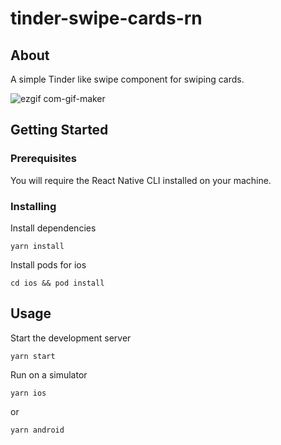 # tinder-swipe-cards-rn

## About <a name = "about"></a>

A simple Tinder like swipe component for swiping cards.

![ezgif com-gif-maker](https://user-images.githubusercontent.com/48583281/141875877-6e9d2368-fa2f-4fef-a8c7-a4a0df87cad7.gif)

## Getting Started <a name = "getting_started"></a>

### Prerequisites

You will require the React Native CLI installed on your machine.

### Installing

Install dependencies

```
yarn install
```

Install pods for ios

```
cd ios && pod install
```

## Usage <a name = "usage"></a>

Start the development server

```
yarn start
```

Run on a simulator

```
yarn ios
```

or

```
yarn android
```
